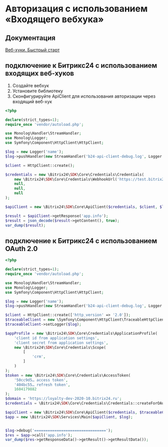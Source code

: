 # Авторизация с использованием «Входящего вебхука»

## Документация
[Веб-хуки. Быстрый старт](https://dev.1c-bitrix.ru/learning/course/?COURSE_ID=99&LESSON_ID=8581)

## подключение к Битрикс24 с использованием входящих веб-хуков 
1. Создайте вебхук
2. Установите библиотеку
3. Сконфигурируйте ApiClient для использования авторизации через входящий веб-хук

```php
<?php

declare(strict_types=1);
require_once 'vendor/autoload.php';

use Monolog\Handler\StreamHandler;
use Monolog\Logger;
use Symfony\Component\HttpClient\HttpClient;

$log = new Logger('name');
$log->pushHandler(new StreamHandler('b24-api-client-debug.log', Logger::DEBUG));

$client = HttpClient::create();

$credentials = new \Bitrix24\SDK\Core\Credentials\Credentials(
    new \Bitrix24\SDK\Core\Credentials\WebhookUrl('https://test.bitrix24.ru/rest/7/9kc3tt3kr7qxjt0c/'),
    null,
    null,
    null
);

$apiClient = new \Bitrix24\SDK\Core\ApiClient($credentials, $client, $log);

$result = $apiClient->getResponse('app.info');
$result = json_decode($result->getContent(), true);
var_dump($result);
```

## подключение к Битрикс24 с использованием OAuth 2.0 

```php
<?php

declare(strict_types=1);
require_once 'vendor/autoload.php';

use Monolog\Handler\StreamHandler;
use Monolog\Logger;
use Symfony\Component\HttpClient\HttpClient;

$log = new Logger('name');
$log->pushHandler(new StreamHandler('b24-api-client-debug.log', Logger::DEBUG));

$client = HttpClient::create(['http_version' => '2.0']);
$traceableClient = new \Symfony\Component\HttpClient\TraceableHttpClient($client);
$traceableClient->setLogger($log);

$appProfile = new \Bitrix24\SDK\Core\Credentials\ApplicationProfile(
    'client id from application settings',
    'client secret from application settings',
    new \Bitrix24\SDK\Core\Credentials\Scope(
        [
            'crm',
        ]
    )
);
$token = new \Bitrix24\SDK\Core\Credentials\AccessToken(
    '50cc9d5… access token',
    '404bc55… refresh token',
    1604179882
);
$domain = 'https://loyalty-dev-2020-10.bitrix24.ru';
$credentials = \Bitrix24\SDK\Core\Credentials\Credentials::createForOAuth($token, $appProfile, $domain);

$apiClient = new \Bitrix24\SDK\Core\ApiClient($credentials, $traceableClient, $log);
$app = new \Bitrix24\SDK\Services\Main($apiClient, $log);


$log->debug('================================');
$res = $app->call('app.info');
var_dump($res->getResponseData()->getResult()->getResultData());
```
